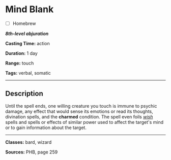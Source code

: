 # Mind Blank

- [ ] Homebrew

***8th-level abjuration***

**Casting Time:** action

**Duration:** 1 day

**Range:** touch

**Tags:** verbal, somatic

---

## Description
Until the spell ends, one willing creature you touch is immune to psychic damage, any effect that would sense its emotions or read its thoughts, divination spells, and the **charmed** condition.
The spell even foils [*wish*](./wish) spells and spells or effects of similar power used to affect the target's mind or to gain information about the target.

---

**Classes:** bard, wizard

**Sources:** PHB, page 259
